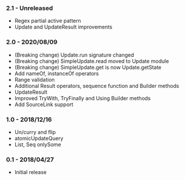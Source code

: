 ### 2.1 - Unreleased
* Regex partial active pattern
* Update and UpdateResult improvements

### 2.0 - 2020/08/09
* (Breaking change) Update.run signature changed
* (Breaking change) SimpleUpdate.read moved to Update module
* (Breaking change) SimpleUpdate.get is now Update.getState
* Add nameOf, instanceOf operators
* Range validation
* Additional Result operators, sequence function and Builder methods
* UpdateResult
* Improved TryWith, TryFinally and Using Builder methods
* Add SourceLink support

### 1.0 - 2018/12/16
* Un/curry and flip
* atomicUpdateQuery
* List, Seq onlySome

### 0.1 - 2018/04/27
* Initial release
